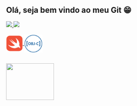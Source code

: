 ## Olá, seja bem vindo ao meu Git 😁 

 <div>
  <a href="https://github.com/Prouj?tab=repositories">
  <img height="180em" src="https://github-readme-stats.vercel.app/api?username=Prouj&show_icons=true&theme=chartreuse-dark&include_all_commits=true&count_private=true"/>
  <img height="180em" src="https://github-readme-stats.vercel.app/api/top-langs/?username=Prouj&layout=compact&langs_count=7&theme=chartreuse-dark"/>
</div>
  
<div style="display: inline_block"><br>
  <img align="center" alt="Prouj-Swift" height="45" width="45" src="https://github.com/devicons/devicon/blob/9f4f5cdb393299a81125eb5127929ea7bfe42889/icons/swift/swift-original.svg">
  <img align="center" alt="Rafa-React" height="50" width="50" src="https://github.com/devicons/devicon/blob/9f4f5cdb393299a81125eb5127929ea7bfe42889/icons/objectivec/objectivec-plain.svg">
</div>
  
  ##
 
<div> 
  <a href="https://www.linkedin.com/in/paulo-uchôa-8ba8621a4/" target="_blank"><img height="100" width="130"  src="https://img.shields.io/badge/-LinkedIn-%230077B5?style=for-the-badge&logo=linkedin&logoColor=white" target="_blank"></a> 
 
